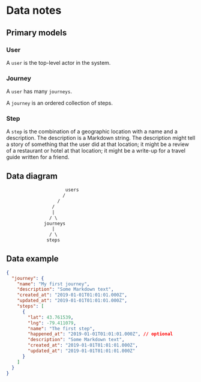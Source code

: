 # Data notes

## Primary models

### User

A `user` is the top-level actor in the system.

### Journey

A `user` has many `journeys`.

A `journey` is an ordered collection of steps.

### Step

A `step` is the combination of a geographic location with a name and a description. The description is a Markdown string. The description might tell a story of something that the user did at that location; it might be a review of a restaurant or hotel at that location; it might be a write-up for a travel guide written for a friend.

## Data diagram
```txt
                      users
                     /
                   /
                 /
                 |
                / \
              journeys
                 |
                / \
               steps
```

## Data example

```json
{
  "journey": {
    "name": "My first journey",
    "description": "Some Markdown text",
    "created_at": "2019-01-01T01:01:01.000Z",
    "updated_at": "2019-01-01T01:01:01.000Z",
    "steps": [
      {
        "lat": 43.761539,
        "lng": -79.411079,
        "name": "The first step",
        "happened_at": "2019-01-01T01:01:01.000Z", // optional
        "description": "Some Markdown text",
        "created_at": "2019-01-01T01:01:01.000Z",
        "updated_at": "2019-01-01T01:01:01.000Z"
      }
    ]
  }
}
```
